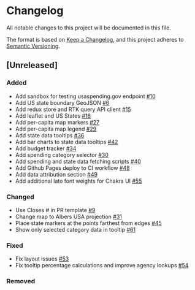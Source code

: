 # Changelog

All notable changes to this project will be documented in this file.

The format is based on [Keep a Changelog](https://keepachangelog.com/en/1.0.0/),
and this project adheres to [Semantic Versioning](https://semver.org/spec/v2.0.0.html).

## [Unreleased]

### Added

-   Add sandbox for testing usaspending.gov endpoint [#10](https://github.com/azavea/green-equity-demo/pull/10)
-   Add US state boundary GeoJSON [#6](https://github.com/azavea/green-equity-demo/pull/6)
-   Add redux store and RTK query API client [#15](https://github.com/azavea/green-equity-demo/pull/15)
-   Add leaflet and US States [#16](https://github.com/azavea/green-equity-demo/pull/16)
-   Add per-capita map markers [#27](https://github.com/azavea/green-equity-demo/pull/27)
-   Add per-capita map legend [#29](https://github.com/azavea/green-equity-demo/pull/29)
-   Add state data tooltips [#36](https://github.com/azavea/green-equity-demo/pull/36)
-   Add bar charts to state data tooltips [#42](https://github.com/azavea/green-equity-demo/pull/42)
-   Add budget tracker [#34](https://github.com/azavea/green-equity-demo/pull/34)
-   Add spending category selector [#30](https://github.com/azavea/green-equity-demo/pull/30)
-   Add spending and state data fetching scripts [#40](https://github.com/azavea/green-equity-demo/pull/40)
-   Add Github Pages deploy to CI workflow [#48](https://github.com/azavea/green-equity-demo/pull/48)
-   Add data attribution section [#49](https://github.com/azavea/green-equity-demo/pull/49)
-   Add additional lato font weights for Chakra UI [#55](https://github.com/azavea/green-equity-demo/pull/55)

### Changed

-   Use Closes # in PR template [#9](https://github.com/azavea/green-equity-demo/pull/9)
-   Change map to Albers USA projection [#31](https://github.com/azavea/green-equity-demo/pull/31)
-   Place state markers at the points farthest from edges [#45](https://github.com/azavea/green-equity-demo/pull/45)
-   Show only selected category data in tooltip [#61](https://github.com/azavea/green-equity-demo/pull/61)

### Fixed

-   Fix layout issues [#53](https://github.com/azavea/green-equity-demo/pull/53)
-   Fix tooltip percentage calculations and improve agency lookups [#54](https://github.com/azavea/green-equity-demo/pull/54)

### Removed
